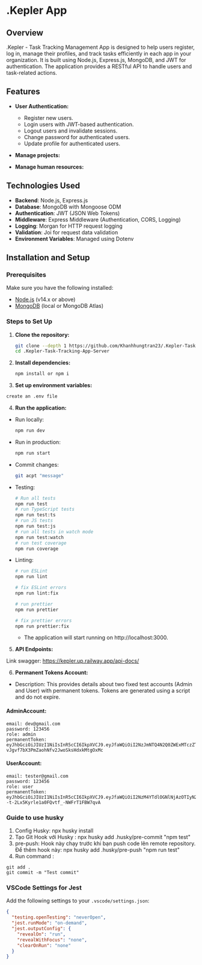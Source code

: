 # .Kepler App

## Overview

.Kepler - Task Tracking Management App is designed to help users register, log in, manage their profiles, and track tasks efficiently in each app in your organization. It is built using Node.js, Express.js, MongoDB, and JWT for authentication. The application provides a RESTful API to handle users and task-related actions.

## Features

- **User Authentication:**
  - Register new users.
  - Login users with JWT-based authentication.
  - Logout users and invalidate sessions.
  - Change password for authenticated users.
  - Update profile for authenticated users.

- **Manage projects:**

- **Manage human resources:**

## Technologies Used

- **Backend**: Node.js, Express.js
- **Database**: MongoDB with Mongoose ODM
- **Authentication**: JWT (JSON Web Tokens)
- **Middleware**: Express Middleware (Authentication, CORS, Logging)
- **Logging**: Morgan for HTTP request logging
- **Validation**: Joi for request data validation
- **Environment Variables**: Managed using Dotenv

## Installation and Setup

### Prerequisites

Make sure you have the following installed:

- [Node.js](https://nodejs.org/en/) (v14.x or above)
- [MongoDB](https://www.mongodb.com/) (local or MongoDB Atlas)

### Steps to Set Up

1. **Clone the repository:**
   ```bash
   git clone --depth 1 https://github.com/Khanhhungtran23/.Kepler-Task-Tracking-App-Server.git
   cd .Kepler-Task-Tracking-App-Server
   ```
2. **Install dependencies:**
    ```bash
    npm install or npm i
    ```
3. **Set up environment variables:**
  ```bash
  create an .env file
  ```
4. **Run the application:**
- Run locally:
  ```bash
  npm run dev
  ```
- Run in production:
  ```bash
  npm run start
  ```
- Commit changes:
  ```bash
  git acpt "message"
  ```
- Testing:
  ```bash
  # Run all tests
  npm run test
  # run TypeScript tests
  npm run test:ts
  # run JS tests
  npm run test:js
  # run all tests in watch mode
  npm run test:watch
  # run test coverage
  npm run coverage
  ```
- Linting:
  ```bash
  # run ESLint
  npm run lint

  # fix ESLint errors
  npm run lint:fix

  # run prettier
  npm run prettier

  # fix prettier errors
  npm run prettier:fix
  ```
  - The application will start running on http://localhost:3000.

5. **API Endpoints:**

Link swagger: https://kepler.up.railway.app/api-docs/

6. **Permanent Tokens Account:**
- Description: This provides details about two fixed test accounts (Admin and User) with permanent tokens. Tokens are generated using a script and do not expire.
#### AdminAccount:
```
email: dev@gmail.com
password: 123456
role: admin
permanentToken: eyJhbGciOiJIUzI1NiIsInR5cCI6IkpXVCJ9.eyJfaWQiOiI2NzJmNTQ4N2Q0ZWExMTczZTg5ZWQxNDAiLCJpc0FkbWluIjp0cnVlLCJpYXQiOjE3MzE3Njc2OTN9.7ZoSP8-vJgvf7bX3PmZaohNfv2JwoSksHdxkMtgOxMc
```
#### UserAccount:
```
email: tester@gmail.com
password: 123456
role: user
permanentToken: eyJhbGciOiJIUzI1NiIsInR5cCI6IkpXVCJ9.eyJfaWQiOiI2NzM4YTdlOGNlNjAzOTIyN2Q5Y2FiYmMiLCJpc0FkbWluIjpmYWxzZSwiaWF0IjoxNzMxNzY3NjkzfQ.EqYf8Mw--t-2Lx5Kyrle1a0FQvtf_-NWFrT1FBW7qvA
```

### Guide to use husky
1. Config Husky: npx husky install
2. Tạo Git Hook với Husky : npx husky add .husky/pre-commit "npm test"
3. pre-push: Hook này chạy trước khi bạn push code lên remote repository. Để thêm hook này: npx husky add .husky/pre-push "npm run test"
4. Run command :
```
git add .
git commit -m "Test commit"
```

### VSCode Settings for Jest
Add the following settings to your `.vscode/settings.json`:

```json
{
  "testing.openTesting": "neverOpen",
  "jest.runMode": "on-demand",
  "jest.outputConfig": {
    "revealOn": "run",
    "revealWithFocus": "none",
    "clearOnRun": "none"
  }
}
```
